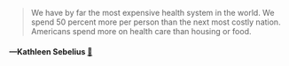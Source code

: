 > We have by far the most expensive health system in the world. We spend 50 percent more per person than the next most costly nation. Americans spend more on health care than housing or food.
  #### —Kathleen Sebelius [:scroll:](undefined)